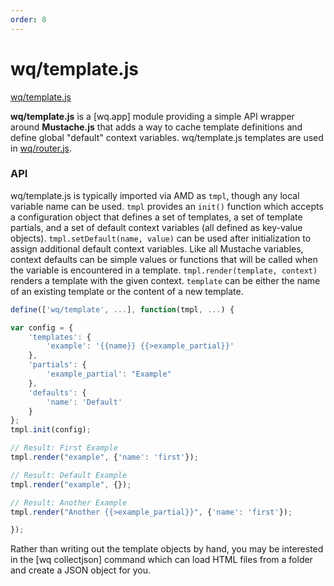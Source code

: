 ```yaml
---
order: 8
---
```


wq/template.js
==============

[wq/template.js]

**wq/template.js** is a [wq.app] module providing a simple API wrapper around **Mustache.js** that adds a way to cache template definitions and define global "default" context variables.  wq/template.js templates are used in [wq/router.js].

### API

wq/template.js is typically imported via AMD as `tmpl`, though any local variable name can be used.  `tmpl` provides an `init()` function which accepts a configuration object that defines a set of templates, a set of template partials, and a set of default context variables (all defined as key-value objects).  `tmpl.setDefault(name, value)` can be used after initialization to assign additional default context variables.  Like all Mustache variables, context defaults can be simple values or functions that will be called when the variable is encountered in a template.  `tmpl.render(template, context)` renders a template with the given context.  `template` can be either the name of an existing template or the content of a new template.

```javascript
define(['wq/template', ...], function(tmpl, ...) {

var config = {
    'templates': {
        'example': '{{name}} {{>example_partial}}'
    },
    'partials': {
        'example_partial': "Example"
    },
    'defaults': {
        'name': 'Default'
    }
};
tmpl.init(config);

// Result: First Example
tmpl.render("example", {'name': 'first'});

// Result: Default Example
tmpl.render("example", {});

// Result: Another Example
tmpl.render("Another {{>example_partial}}", {'name': 'first'});

});
```

Rather than writing out the template objects by hand, you may be interested in the [wq collectjson] command which can load HTML files from a folder and create a JSON object for you.

[wq/template.js]: https://github.com/wq/wq.app/blob/master/js/wq/template.js
[wq/router.js]: https://wq.io/docs/router-js

